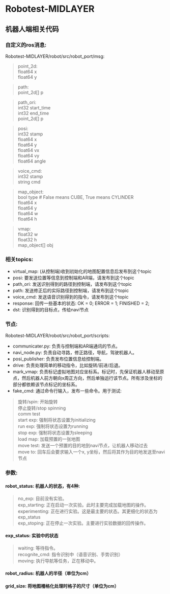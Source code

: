 # Robotest-MIDLAYER
## 机器人端相关代码

### 自定义的ros消息:
Robotest-MIDLAYER/robot/src/robot_port/msg:
>point_2d:  
>    float64 x  
>    float64 y

>path:  
>    point_2d[] p

>path_ori:  
>    int32 start_time  
>    int32 end_time  
>    point_2d[] p

>posi:  
>    int32 stamp  
>    float64 x  
>    float64 y  
>    float64 vx  
>    float64 vy  
>    float64 angle

>voice_cmd:  
>    int32 stamp  
>    string cmd

>map_object:  
>    bool type 	# False means CUBE, True means CYLINDER  
>    float64 x  
>    float64 y  
>    float64 w  
>    float64 h

>vmap:  
>    float32 w  
>    float32 h  
>    map_object[] obj

### 相关topics:
* virtual_map: (从控制端)收到初始化的地图配置信息后发布到这个topic
* posi: 要发送位置等信息到控制端和AR端，请发布到这个topic
* path_ori: 发送识别得到的路径到控制端，请发布到这个topic
* path: 发送修正后的实际路径到控制端，请发布到这个topic
* voice_cmd: 发送语音识别得到的指令，请发布到这个topic
* response: 回传一些基本的状态: OK = 0; ERROR = 1; FINISHED = 2;
* dst: 识别得到的目标点，传给navi节点

### 节点:
Robotest-MIDLAYER/robot/src/robot_port/scripts:
* communicater.py: 负责与控制端和AR端通讯的节点。
* navi_node.py: 负责自动寻路，修正路径，导航，驾驶机器人。
* posi_publisher: 负责发布位置信息给控制端。
* drive: 负责处理简单的移动指令，比如旋转/前进/后退。
* mark_vmap: 负责标记虚拟地图对应坐标系。标记时，先保证机器人移动至原点，然后机器人前方朝向x周正方向，然后单独运行该节点。所有涉及坐标的部分都依赖该节点标记的坐标系。
* fake_cmd: 通过命令行输入，发布一些命令。用于测试:
>旋转/spin: 开始旋转  
>停止旋转/stop spinning  
>comm test  
>start exp: 强制将状态设置为initializing  
>run exp: 强制将状态设置为running  
>stop exp: 强制将状态设置为sleeping  
>load map: 加载预置的一张地图  
>move test: 发送一个预置的目的地到navi节点，让机器人移动过去  
>move to: 回车后会要求输入一个x, y坐标，然后将其作为目的地发送至navi节点

### 参数:
#### robot_status: 机器人的状态，有4种: 
>no_exp: 目前没有实验。  
>exp_starting: 正在启动一次实验。此时主要完成加载地图的操作。  
>experimenting: 正在进行实验。这是最主要的状态。其更细化的状态为exp_status  
>exp_stoping: 正在停止一次实验。主要进行实验数据的回传操作。

#### exp_status: 实验中的状态
>waiting: 等待指令。  
>recognite_cmd: 指令识别中（语音识别、手势识别）  
>moving: 执行导航等任务，正在移动中。

#### robot_radius: 机器人的半径（单位为cm）
#### grid_size: 将地图柵格化处理时格子的尺寸（单位为cm）

